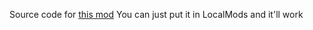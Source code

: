 Source code for [this mod](https://steamcommunity.com/sharedfiles/filedetails/?id=3043340865)
You can just put it in LocalMods and it'll work
